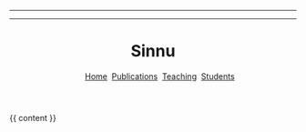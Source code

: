 ----
---
<!DOCTYPE html>
<html>
<head>
  <meta charset="utf-8">
  <meta name="viewport" content="width=device-width, initial-scale=1">
  <title>{{ page.title }} - {{site.title}}</title>
</head>

<body>
<header>
  <h1>Sinnu</h1>
    <nav>
        <ul>
          <a href="{{site.baseurl}}/">Home</a>&nbsp;
          <a href="{{site.baseurl}}/publications">Publications</a>&nbsp;
          <a href="{{site.baseurl}}/teaching">Teaching</a>&nbsp;
          <a href="{{site.baseurl}}/students">Students</a>
        </ul>
    </nav>
</header>
      
  
  {{ content }}
